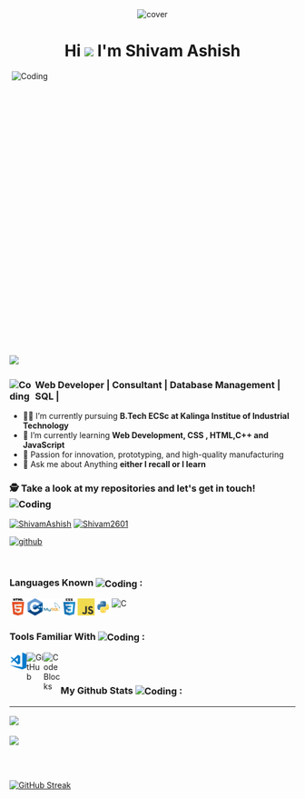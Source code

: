 <div align="center">
<img width="700" height = "300" src="https://i.ibb.co/mX3ff27/shivam-ashish.png" alt="cover" />
</div>
<h1 align="center">Hi <img src="https://media2.giphy.com/media/3o7bukPWLMVsRz38J2/giphy.gif?cid=ecf05e47kg4srgs52vef59psrd3ucktbjnaasmvcrote7eze&rid=giphy.gif&ct=g" width="150">   I'm Shivam Ashish</h1>
<img align="right" alt="Coding" width="500" height="500" src="https://media4.giphy.com/media/pOZhmE42D1WrCWATLK/giphy.gif?cid=ecf05e47uqse20q4qfyqeo90wfxkblg3g9pfcmfc0hd73jh5&rid=giphy.gif&ct=g">

![](https://komarev.com/ghpvc/?username=ShivamAshish26&color=blue)
<h3><img align="left" alt="Coding" width="45" height="45" src="https://media3.giphy.com/media/YFFGUPTPTRqIhwepA4/giphy.gif?cid=ecf05e47axda29lm4tp0hsiofk032f5n05y0qu1n4w0wib7x&rid=giphy.gif&ct=g%22%3E">Web Developer | Consultant | Database Management | SQL |</h3>



- 👨‍🏭 I’m currently pursuing **B.Tech ECSc at Kalinga Institue of Industrial Technology** 
- 🏫 I’m currently learning **Web Development, CSS , HTML,C++ and JavaScript** 
- 🥅 Passion for innovation, prototyping, and high-quality manufacturing
- 💬 Ask me about Anything **either I recall or I learn**

### 🕵 Take a look at my repositories and let's get in touch! <img align="center" alt="Coding" width="80" height="45" src="https://media0.giphy.com/media/xT9DPIlGnuHpr2yObu/giphy.gif?cid=ecf05e47o7mn7ra05vih2lgeciciz1klrmq2omf10jo82757&rid=giphy.gif&ct=g">

<a href="https://www.linkedin.com/in/shivam-ashish-767b781ba/" target="blank"><img src="https://img.shields.io/badge/LinkedIn-0077B5?style=for-the-badge&logo=linkedin&logoColor=white" alt="ShivamAshish" /></a>
<a href="mailto:shivam2601@gmail.com" target="_blank"><img src="https://img.shields.io/badge/Gmail-D14836?style=for-the-badge&logo=gmail&logoColor=white" alt="Shivam2601" /></a></p>
[<img src='https://img.icons8.com/nolan/64/github.png' alt='github' height='40'>](https://github.com/ShivamAshish26)


<br>

### Languages Known <img align="center" alt="Coding" width="40" height="40" src="https://media2.giphy.com/media/26tn33aiTi1jkl6H6/giphy.gif?cid=ecf05e471e1t4mq8dgbcfj9edukzov14z2tnc8092ndelgno&rid=giphy.gif&ct=g"> :


<img align="left" alt="HTML5" width="30px" src="https://raw.githubusercontent.com/github/explore/80688e429a7d4ef2fca1e82350fe8e3517d3494d/topics/html/html.png" />
<img align="left" alt="C++" width="30px" src="https://raw.githubusercontent.com/github/explore/80688e429a7d4ef2fca1e82350fe8e3517d3494d/topics/cpp/cpp.png" />
<img align="left" alt="MY SQL" width="30px" src="https://raw.githubusercontent.com/devicons/devicon/master/icons/mysql/mysql-original-wordmark.svg" />
<img align="left" alt="CSS3" width="30px" src="https://raw.githubusercontent.com/github/explore/80688e429a7d4ef2fca1e82350fe8e3517d3494d/topics/css/css.png" />
<img align="left" alt="JavaScript" width="30px" src="https://raw.githubusercontent.com/github/explore/80688e429a7d4ef2fca1e82350fe8e3517d3494d/topics/javascript/javascript.png" />
<img align="left" alt="Python" width="30px" src="https://raw.githubusercontent.com/github/explore/80688e429a7d4ef2fca1e82350fe8e3517d3494d/topics/python/python.png" />
<img align="left" alt="C" width="30px" src="https://upload.wikimedia.org/wikipedia/commons/thumb/1/18/C_Programming_Language.svg/1200px-C_Programming_Language.svg.png" />
<br>

<div>

<br>

</div>



### Tools Familiar With <img align="center" alt="Coding" width="40" height="40" src="https://media2.giphy.com/media/IwSG1QKOwDjQk/giphy.gif?cid=ecf05e475yc9ntgt5i84ug8flvwwg7xok1lvah9twv1cnzok&rid=giphy.gif&ct=g"> :
<img align="left" alt="Visual Studio Code" width="30px" src="https://raw.githubusercontent.com/github/explore/80688e429a7d4ef2fca1e82350fe8e3517d3494d/topics/visual-studio-code/visual-studio-code.png" />
<img align="left" alt="GitHub" width="30px" src="https://img.icons8.com/nolan/64/github.png" />
<img align="left" alt="CodeBlocks" width="30px" src="https://icon2.cleanpng.com/20180514/we/kisspng-code-blocks-integrated-development-environment-c-5af9eedfed4669.0618493515263290559719.jpg" />

<br><br>
###  My Github Stats <img align="center" alt="Coding" width="40" height="40" src="https://media4.giphy.com/media/dxn6fRlTIShoeBr69N/giphy.gif?cid=ecf05e47tzrpqckz7x24kizg6kdieg9idmlhw0mcplwfxj1a&rid=giphy.gif&ct=g%22%3E"> :
<hr/>

<a href="https://github.com/ShivamAshish26">
<img align="center" src="https://github-readme-stats.vercel.app/api?username=ShivamAshish26&show_icons=true&include_all_commits=true&theme=maroongold&count_private=true">
</a>
<br><br>
<a href="https://github.com/ShivamAshish26/github-readme-stats">
<img align="center" src="https://github-readme-stats.anuraghazra1.vercel.app/api/top-langs/?username=ShivamAshish26&layout=compact&theme=maroongold" />
</a>

<br><br>

[![GitHub Streak](https://github-readme-streak-stats.herokuapp.com/?user=ShivamAshish26&theme=maroongold)](https://git.io/streak-stats)

